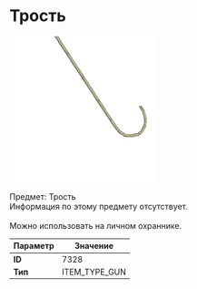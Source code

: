 # Трость

![Item Image](../img/7328.webp?raw=true)

Предмет: Трость<br>Информация по этому предмету отсутствует.<br><br>Можно использовать на личном охраннике.


| Параметр | Значение |
|----------|----------|
| **ID** | 7328 |
| **Тип** | ITEM_TYPE_GUN |

